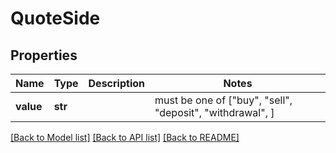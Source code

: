 # QuoteSide


## Properties
Name | Type | Description | Notes
------------ | ------------- | ------------- | -------------
**value** | **str** |  |  must be one of ["buy", "sell", "deposit", "withdrawal", ]

[[Back to Model list]](../README.md#documentation-for-models) [[Back to API list]](../README.md#documentation-for-api-endpoints) [[Back to README]](../README.md)


